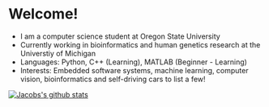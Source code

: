 # Welcome!
* I am a computer science student at Oregon State University
* Currently working in bioinformatics and human genetics research at the Universtiy of Michigan
* Languages: Python, C++ (Learning), MATLAB (Beginner - Learning)
* Interests: Embedded software systems, machine learning, computer vision, bioinformatics and self-driving cars to list a few!

[![Jacobs's github stats](https://github-readme-stats.vercel.app/api?username=JacobO1994)](https://github.com/JacobO1994/github-readme-stats)


